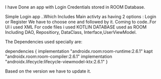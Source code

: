 I have Done an app with Login Credentials stored in ROOM Database.


Simple Login app ..Which Includes Main activty as having 2 options : Login or Register
We have to choose one and followed by it.
Coming to code..For UI i used XML
For code files i used KOTLIN
DATABASE used as ROOM
Including DAO, Repositiory, DataClass, Interface,UserViewModel.



The Dependencies used specially are:

dependencies {
    implementation "androidx.room:room-runtime:2.6.1"
    kapt "androidx.room:room-compiler:2.6.1"
    implementation "androidx.lifecycle:lifecycle-viewmodel-ktx:2.6.1"
}

Based on the version we have to update it.
